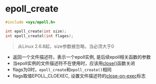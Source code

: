 # epoll_create

```c
#include <sys/epoll.h>

int epoll_create(int size);
int epoll_createl(int flages);
```

> 从Linux 2.6.8起，size参数被忽略，当必须大于0

- 返回一个文件描述符，表示一个epoll实例, 是后续epoll相关函数的参数
- 当epoll实例的文件描述符不在使用时，应该用[close()](Linux_fd_API_close().md)函数关闭
- flags为0时，`epoll_create`和`epoll_create()`相同
- flags取值EPOLL_CLOEXEC, 设置文件描述符的[close-on-exec](Linux_file_fd_open()函数.md)标志